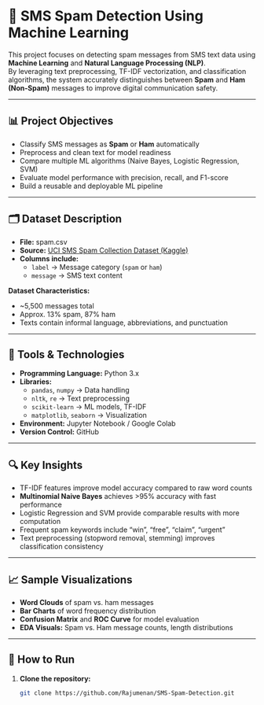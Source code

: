 # 📩 SMS Spam Detection Using Machine Learning

This project focuses on detecting spam messages from SMS text data using **Machine Learning** and **Natural Language Processing (NLP)**.  
By leveraging text preprocessing, TF-IDF vectorization, and classification algorithms, the system accurately distinguishes between **Spam** and **Ham (Non-Spam)** messages to improve digital communication safety.

---

## 📊 Project Objectives

- Classify SMS messages as **Spam** or **Ham** automatically  
- Preprocess and clean text for model readiness  
- Compare multiple ML algorithms (Naive Bayes, Logistic Regression, SVM)  
- Evaluate model performance with precision, recall, and F1-score  
- Build a reusable and deployable ML pipeline  

---

## 🗂 Dataset Description

- **File:** spam.csv  
- **Source:** [UCI SMS Spam Collection Dataset (Kaggle)](https://www.kaggle.com/datasets/uciml/sms-spam-collection-dataset)  
- **Columns include:**  
  - `label` → Message category (`spam` or `ham`)  
  - `message` → SMS text content  

**Dataset Characteristics:**  
- ~5,500 messages total  
- Approx. 13% spam, 87% ham  
- Texts contain informal language, abbreviations, and punctuation

---

## 🔧 Tools & Technologies

- **Programming Language:** Python 3.x  
- **Libraries:**  
  - `pandas`, `numpy` → Data handling  
  - `nltk`, `re` → Text preprocessing  
  - `scikit-learn` → ML models, TF-IDF  
  - `matplotlib`, `seaborn` → Visualization  
- **Environment:** Jupyter Notebook / Google Colab  
- **Version Control:** GitHub  

---

## 🔍 Key Insights

- TF-IDF features improve model accuracy compared to raw word counts  
- **Multinomial Naive Bayes** achieves >95% accuracy with fast performance  
- Logistic Regression and SVM provide comparable results with more computation  
- Frequent spam keywords include “win”, “free”, “claim”, “urgent”  
- Text preprocessing (stopword removal, stemming) improves classification consistency  

---

## 📈 Sample Visualizations

- **Word Clouds** of spam vs. ham messages  
- **Bar Charts** of word frequency distribution  
- **Confusion Matrix** and **ROC Curve** for model evaluation  
- **EDA Visuals:** Spam vs. Ham message counts, length distributions  

---

## 🚀 How to Run

1. **Clone the repository:**
   ```bash
   git clone https://github.com/Rajumenan/SMS-Spam-Detection.git
